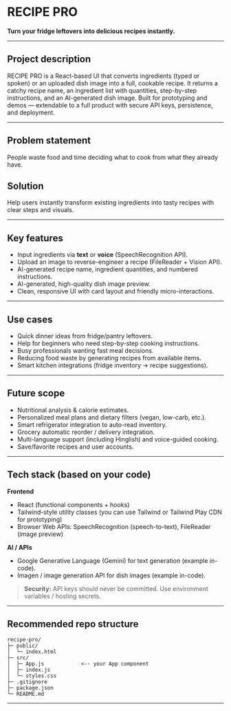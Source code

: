 # RECIPE PRO

**Turn your fridge leftovers into delicious recipes instantly.**

---

## Project description

RECIPE PRO is a React-based UI that converts ingredients (typed or spoken) or an uploaded dish image into a full, cookable recipe. It returns a catchy recipe name, an ingredient list with quantities, step-by-step instructions, and an AI-generated dish image. Built for prototyping and demos — extendable to a full product with secure API keys, persistence, and deployment.

---

## Problem statement 

People waste food and time deciding what to cook from what they already have.

## Solution 

Help users instantly transform existing ingredients into tasty recipes with clear steps and visuals.

---

## Key features

* Input ingredients via **text** or **voice** (SpeechRecognition API).
* Upload an image to reverse-engineer a recipe (FileReader + Vision API).
* AI-generated recipe name, ingredient quantities, and numbered instructions.
* AI-generated, high-quality dish image preview.
* Clean, responsive UI with card layout and friendly micro-interactions.

---

## Use cases

* Quick dinner ideas from fridge/pantry leftovers.
* Help for beginners who need step-by-step cooking instructions.
* Busy professionals wanting fast meal decisions.
* Reducing food waste by generating recipes from available items.
* Smart kitchen integrations (fridge inventory → recipe suggestions).

---

## Future scope

* Nutritional analysis & calorie estimates.
* Personalized meal plans and dietary filters (vegan, low-carb, etc.).
* Smart refrigerator integration to auto-read inventory.
* Grocery automatic reorder / delivery integration.
* Multi-language support (including Hinglish) and voice-guided cooking.
* Save/favorite recipes and user accounts.

---

## Tech stack (based on your code)

**Frontend**

* React (functional components + hooks)
* Tailwind-style utility classes (you can use Tailwind or Tailwind Play CDN for prototyping)
* Browser Web APIs: SpeechRecognition (speech-to-text), FileReader (image preview)

**AI / APIs**

* Google Generative Language (Gemini) for text generation (example in-code).
* Imagen / image generation API for dish images (example in-code).

> **Security:** API keys should never be committed. Use environment variables / hosting secrets.

---

## Recommended repo structure

```
recipe-pro/
├─ public/
│  └─ index.html
├─ src/
│  ├─ App.js            <-- your App component
│  ├─ index.js
│  └─ styles.css
├─ .gitignore
├─ package.json
└─ README.md
```

---
